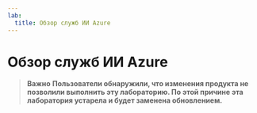 ```yaml
---
lab:
  title: Обзор служб ИИ Azure
---
```


# Обзор служб ИИ Azure

> **Важно**
> **Пользователи обнаружили, что изменения продукта не позволили выполнить эту лабораторию. По этой причине эта лаборатория устарела и будет заменена обновлением.**

